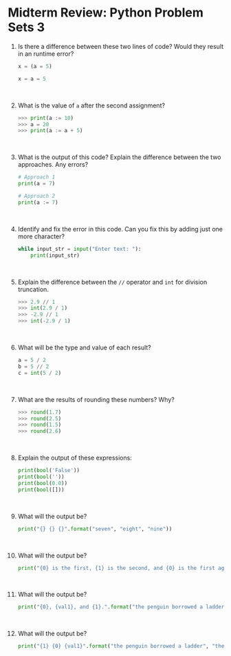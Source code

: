 # Midterm Review: Python Problem Sets 3

1. Is there a difference between these two lines of code? Would they result in an runtime error?

   ```python
   x = (a = 5)
   ```

   ```python
   x = a = 5
   ```

   &nbsp;

2. What is the value of `a` after the second assignment?

   ```python
   >>> print(a := 10)
   >>> a = 20
   >>> print(a := a + 5)
   ```

   &nbsp;

3. What is the output of this code? Explain the difference between the two approaches. Any errors?

   ```python
   # Approach 1
   print(a = 7)

   # Approach 2
   print(a := 7)
   ```

   &nbsp;

4. Identify and fix the error in this code. Can you fix this by adding just one more character?

   ```python
   while input_str = input("Enter text: "):
       print(input_str)
   ```

   &nbsp;

5. Explain the difference between the `//` operator and `int` for division truncation.

   ```python
   >>> 2.9 // 1
   >>> int(2.9 / 1)
   >>> -2.9 // 1
   >>> int(-2.9 / 1)
   ```

   &nbsp;

6. What will be the type and value of each result?

   ```python
   a = 5 / 2
   b = 5 // 2
   c = int(5 / 2)
   ```

   &nbsp;

7. What are the results of rounding these numbers? Why?

   ```python
   >>> round(1.7)
   >>> round(2.5)
   >>> round(1.5)
   >>> round(2.6)
   ```

   &nbsp;

8. Explain the output of these expressions:

   ```python
   print(bool('False'))
   print(bool(''))
   print(bool(0.0))
   print(bool([]))
   ```

   &nbsp;

9. What will the output be?

   ```python
   print("{} {} {}".format("seven", "eight", "nine"))
   ```

   &nbsp;

10. What will the output be?

    ```python
    print("{0} is the first, {1} is the second, and {0} is the first again".format("one", "two"))
    ```

    &nbsp;

11. What will the output be?

    ```python
    print("{0}, {val1}, and {1}.".format("the penguin borrowed a ladder", "the kangaroo came by for a smoke", val1="the otter mugged me"))
    ```

    &nbsp;

12. What will the output be?

    ```python
    print("{1} {0} {val1}".format("the penguin borrowed a ladder", "the kangaroo came by for a smoke", val1="the otter mugged me"))
    ```

    &nbsp;
